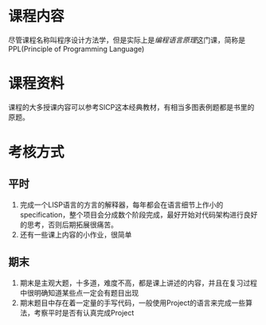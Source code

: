 # 课程内容
尽管课程名称叫程序设计方法学，但是实际上是*编程语言原理*这门课，简称是PPL(Principle of Programming Language)

# 课程资料
课程的大多授课内容可以参考SICP这本经典教材，有相当多图表例题都是书里的原题。

# 考核方式
## 平时
1. 完成一个LISP语言的方言的解释器，每年都会在语言细节上作小的specification，整个项目会分成数个阶段完成，最好开始对代码架构进行良好的思考，否则后期拓展很痛苦。
2. 还有一些课上内容的小作业，很简单
## 期末
1. 期末是主观大题，十多道，难度不高，都是课上讲述的内容，并且在复习过程中很明确知道某些点一定会有题目出现
2. 期末题目中存在着一定量的手写代码，一般使用Project的语言来完成一些算法，考察平时是否有认真完成Project
